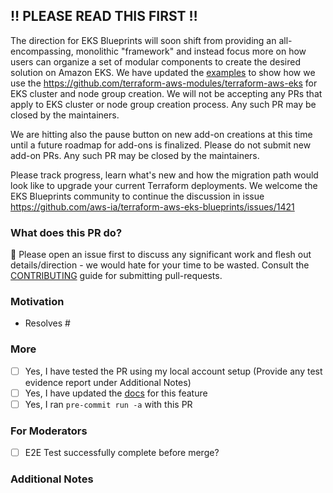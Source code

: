 ## :bangbang: PLEASE READ THIS FIRST :bangbang:

The direction for EKS Blueprints will soon shift from providing an all-encompassing, monolithic "framework" and instead focus more on how users can organize a set of modular components to create the desired solution on Amazon EKS. We have updated the [examples](https://github.com/aws-ia/terraform-aws-eks-blueprints/tree/main/examples) to show how we use the https://github.com/terraform-aws-modules/terraform-aws-eks for EKS cluster and node group creation. We will not be accepting any PRs that apply to EKS cluster or node group creation process. Any such PR may be closed by the maintainers.

We are hitting also the pause button on new add-on creations at this time until a future roadmap for add-ons is finalized. Please do not submit new add-on PRs. Any such PR may be closed by the maintainers.

Please track progress, learn what's new and how the migration path would look like to upgrade your current Terraform deployments. We welcome the EKS Blueprints community to continue the discussion in issue https://github.com/aws-ia/terraform-aws-eks-blueprints/issues/1421

### What does this PR do?

🛑 Please open an issue first to discuss any significant work and flesh out details/direction - we would hate for your time to be wasted.
Consult the [CONTRIBUTING](https://github.com/aws-ia/terraform-aws-eks-blueprints/blob/main/CONTRIBUTING.md#contributing-via-pull-requests) guide for submitting pull-requests.

<!-- A brief description of the change being made with this pull request. -->

### Motivation

<!-- What inspired you to submit this pull request? -->
- Resolves #<issue-number>

### More

- [ ] Yes, I have tested the PR using my local account setup (Provide any test evidence report under Additional Notes)
- [ ] Yes, I have updated the [docs](https://github.com/aws-ia/terraform-aws-eks-blueprints/tree/main/docs) for this feature
- [ ] Yes, I ran `pre-commit run -a` with this PR

### For Moderators

- [ ] E2E Test successfully complete before merge?

### Additional Notes

<!-- Anything else we should know when reviewing? -->
